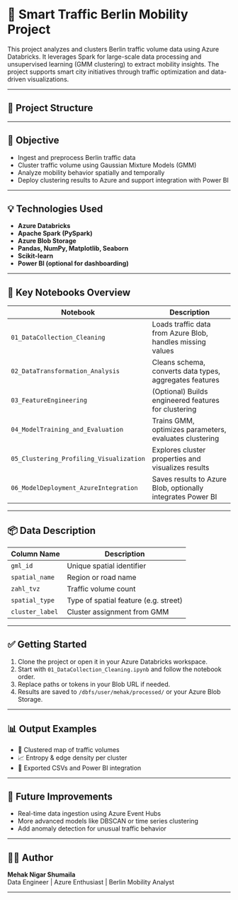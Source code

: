 # 🚦 Smart Traffic Berlin Mobility Project

This project analyzes and clusters Berlin traffic volume data using Azure Databricks. It leverages Spark for large-scale data processing and unsupervised learning (GMM clustering) to extract mobility insights. The project supports smart city initiatives through traffic optimization and data-driven visualizations.

---

## 📁 Project Structure


---

## 🧾 Objective

- Ingest and preprocess Berlin traffic data
- Cluster traffic volume using Gaussian Mixture Models (GMM)
- Analyze mobility behavior spatially and temporally
- Deploy clustering results to Azure and support integration with Power BI

---

## 💡 Technologies Used

- **Azure Databricks**
- **Apache Spark (PySpark)**
- **Azure Blob Storage**
- **Pandas, NumPy, Matplotlib, Seaborn**
- **Scikit-learn**
- **Power BI (optional for dashboarding)**

---

## 🚀 Key Notebooks Overview

| Notebook                                      | Description                                                |
|-----------------------------------------------|------------------------------------------------------------|
| `01_DataCollection_Cleaning`                 | Loads traffic data from Azure Blob, handles missing values |
| `02_DataTransformation_Analysis`             | Cleans schema, converts data types, aggregates features    |
| `03_FeatureEngineering`                      | (Optional) Builds engineered features for clustering       |
| `04_ModelTraining_and_Evaluation`            | Trains GMM, optimizes parameters, evaluates clustering     |
| `05_Clustering_Profiling_Visualization`      | Explores cluster properties and visualizes results         |
| `06_ModelDeployment_AzureIntegration`        | Saves results to Azure Blob, optionally integrates Power BI|

---

## 📦 Data Description

| Column Name      | Description                          |
|------------------|--------------------------------------|
| `gml_id`         | Unique spatial identifier            |
| `spatial_name`   | Region or road name                  |
| `zahl_tvz`       | Traffic volume count                 |
| `spatial_type`   | Type of spatial feature (e.g. street)|
| `cluster_label`  | Cluster assignment from GMM          |

---

## ✅ Getting Started

1. Clone the project or open it in your Azure Databricks workspace.
2. Start with `01_DataCollection_Cleaning.ipynb` and follow the notebook order.
3. Replace paths or tokens in your Blob URL if needed.
4. Results are saved to `/dbfs/user/mehak/processed/` or your Azure Blob Storage.

---

## 📊 Output Examples

- 📌 Clustered map of traffic volumes
- 📈 Entropy & edge density per cluster
- 📁 Exported CSVs and Power BI integration

---

## 🧠 Future Improvements

- Real-time data ingestion using Azure Event Hubs
- More advanced models like DBSCAN or time series clustering
- Add anomaly detection for unusual traffic behavior

---

## 👩‍💻 Author

**Mehak Nigar Shumaila**  
Data Engineer | Azure Enthusiast | Berlin Mobility Analyst

---


